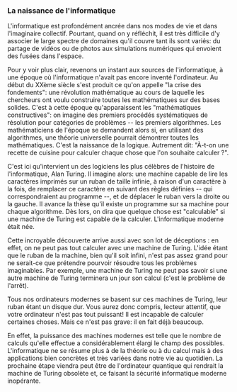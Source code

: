 
### La naissance de l'informatique

L'informatique est profondément ancrée dans nos modes de vie et dans l'imaginaire collectif. Pourtant, quand on y réfléchit, il est très difficile d'y associer le large spectre de domaines qu'il couvre tant ils sont variés: du partage de vidéos ou de photos aux simulations numériques qui envoient des fusées dans l'espace.

Pour y voir plus clair, revenons un instant aux sources de l'informatique, à une époque où l'informatique n'avait pas encore inventé l'ordinateur. Au début du XXème siècle s'est produit ce qu'on appelle "la crise des fondements": une révolution mathématique au cours de laquelle les chercheurs ont voulu construire toutes les mathématiques sur des bases solides. C'est à cette époque qu'apparaissent les "mathématiques constructives": on imagine des premiers procédés systématiques de résolution pour catégories de problèmes -- les premiers algorithmes. Les mathématiciens de l'époque se demandent alors si, en utilisant des algorithmes, une théorie universelle pourrait démontrer toutes les mathématiques. C'est la naissance de la logique. Autrement dit: "À-t-on une recette de cuisine pour calculer chaque chose que l'on souhaite calculer ?".

C'est ici qu'intervient un des logiciens les plus célèbres de l'histoire de l'informatique, Alan Turing. Il imagine alors: une machine capable de lire les caractères imprimés sur un ruban de taille infinie, à raison d'un caractère à la fois, de remplacer ce caractère en suivant des règles définies -- qui correspondraient au programme --, et de déplacer le ruban vers la droite ou la gauche. Il avance la thèse qu'il existe un programme sur sa machine pour chaque algorithme. Dès lors, on dira que quelque chose est "calculable" si une machine de Turing est capable de la calculer. L'informatique moderne était née.

Cette incroyable découverte arrive aussi avec son lot de déceptions : en effet, on ne peut pas tout calculer avec une machine de Turing. L'idée étant que le ruban de la machine, bien qu'il soit infini, n'est pas assez grand pour ne serait-ce que prétendre pourvoir résoudre tous les problèmes imaginables. Par exemple, une machine de Turing ne peut pas savoir si une autre machine de Turing terminera un jour son calcul (c'est le problème de l'arrêt).

Tous nos ordinateurs modernes se basent sur ces machines de Turing, leur ruban étant un disque dur. Vous aurez donc compris, lecteur attentif, que votre ordinateur n'est pas tout puissant! Il est incapable de calculer certaines choses. Mais ce n'est pas grave: il en fait déjà beaucoup.

En effet, la puissance des machines modernes est telle que le nombre de calculs qu'elle effectue a considérablement élargi le champ des possibles. L'informatique ne se résume plus à de la théorie ou à du calcul mais à des applications bien concrètes et très variées dans notre vie au quotidien. La prochaine étape viendra peut être de l'ordinateur quantique qui rendrait la machine de Turing obsolète et, ce faisant la sécurité informatique moderne inopérante.
